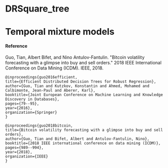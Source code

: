 # DRSquare_tree

# Temporal mixture models



#### Reference

Guo, Tian, Albert Bifet, and Nino Antulov-Fantulin. "Bitcoin volatility forecasting with a glimpse into buy and sell orders." 2018 IEEE International Conference on Data Mining (ICDM). IEEE, 2018.

    @inproceedings{guo2016efficient,
    title={Efficient Distributed Decision Trees for Robust Regression},
    author={Guo, Tian and Kutzkov, Konstantin and Ahmed, Mohamed and Calbimonte, Jean-Paul and Aberer, Karl},
    booktitle={Joint European Conference on Machine Learning and Knowledge Discovery in Databases},
    pages={79--95},
    year={2016},
    organization={Springer}
    }

    @inproceedings{guo2018bitcoin,
    title={Bitcoin volatility forecasting with a glimpse into buy and sell orders},
    author={Guo, Tian and Bifet, Albert and Antulov-Fantulin, Nino},
    booktitle={2018 IEEE international conference on data mining (ICDM)},
    pages={989--994},
    year={2018},
    organization={IEEE}
    }
